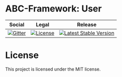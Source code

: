# ABC-Framework: User

<table>
<thead>
<tr>
<th>Social</th>
<th>Legal</th>
<th>Release</th>
</tr>
</thead>
<tbody>
<tr>
<td>
<a href="https://gitter.im/SetBased/php-abc?utm_source=badge&utm_medium=badge&utm_campaign=pr-badge"><img src="https://badges.gitter.im/SetBased/php-abc.svg" alt="Gitter"/></a>
</td>
<td>
<a href="https://packagist.org/packages/setbased/abc-user"><img src="https://poser.pugx.org/setbased/abc-user/license" alt="License"/></a>
</td>
<td>
<a href="https://packagist.org/packages/setbased/abc-user"><img src="https://poser.pugx.org/setbased/abc-user/v/stable" alt="Latest Stable Version"/></a>
</td>
</tr>
</tbody>
</table>


#  License

This project is licensed under the MIT license.
